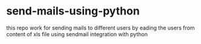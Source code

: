 # send-mails-using-python
this repo work for sending mails to different users by eading the users from content of xls file using sendmail integration with python

